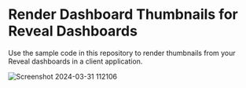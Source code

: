 # Render Dashboard Thumbnails for Reveal Dashboards
Use the sample code in this repository to render thumbnails from your Reveal dashboards in a client application.


![Screenshot 2024-03-31 112106](https://github.com/jberes/ThumbnailBuilder/assets/18453092/dff00f61-5418-4052-86f7-76d1a49449be)
